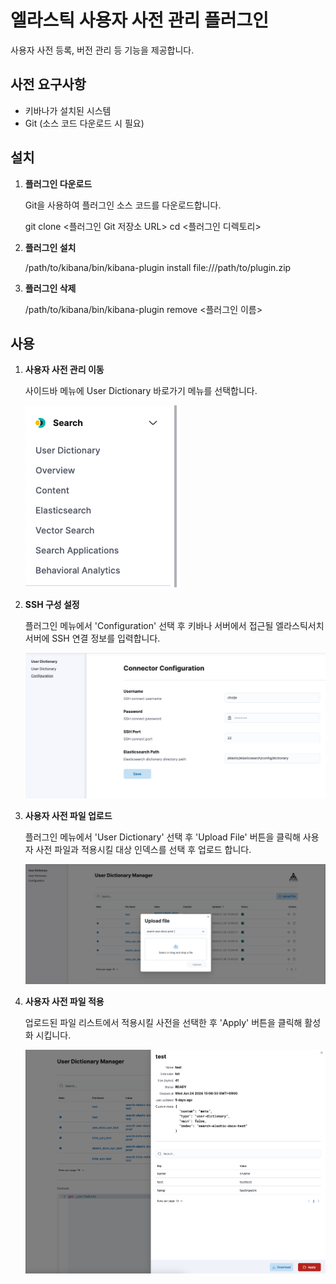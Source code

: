 # 엘라스틱 사용자 사전 관리 플러그인

사용자 사전 등록, 버전 관리 등 기능을 제공합니다.

## 사전 요구사항

- 키바나가 설치된 시스템
- Git (소스 코드 다운로드 시 필요)

## 설치

1. **플러그인 다운로드**

   Git을 사용하여 플러그인 소스 코드를 다운로드합니다.

   git clone <플러그인 Git 저장소 URL>
   cd <플러그인 디렉토리>


2. **플러그인 설치**

    /path/to/kibana/bin/kibana-plugin install file:///path/to/plugin.zip


3. **플러그인 삭제**

    /path/to/kibana/bin/kibana-plugin remove <플러그인 이름>


## 사용

1. **사용자 사전 관리 이동**

    사이드바 메뉴에 User Dictionary 바로가기 메뉴를 선택합니다.

    ![Step 1](img/step1.png)


2. **SSH 구성 설정**

    플러그인 메뉴에서 'Configuration' 선택 후 
    키바나 서버에서 접근될 엘라스틱서치 서버에 SSH 연결 정보를 입력합니다.

    ![Step 2](img/step2.png)


3. **사용자 사전 파일 업로드**

    플러그인 메뉴에서 'User Dictionary' 선택 후 
    'Upload File' 버튼을 클릭해 사용자 사전 파일과 적용시킬 대상 인덱스를 선택 후 업로드 합니다.

    ![Step 3](img/step3.png)


4. **사용자 사전 파일 적용**

    업로드된 파일 리스트에서 적용시킬 사전을 선택한 후 'Apply' 버튼을 클릭해 활성화 시킵니다.

    ![Step 4](img/step4.png)